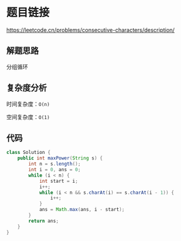 # 题目链接

https://leetcode.cn/problems/consecutive-characters/description/

## 解题思路

分组循环

## 复杂度分析

时间复杂度：``O(n)``

空间复杂度：``O(1)``

## 代码

```java
class Solution {
    public int maxPower(String s) {
    	int n = s.length();
    	int i = 0, ans = 0;
        while (i < n) {
        	int start = i;
        	i++;
        	while (i < n && s.charAt(i) == s.charAt(i - 1)) {
        		i++;
        	}
        	ans = Math.max(ans, i - start);
        }
        return ans;
    }
}
```
